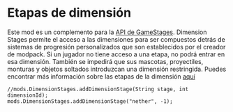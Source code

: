 # Etapas de dimensión

Este mod es un complemento para la [API de GameStages](https://minecraft.curseforge.com/projects/game-stages). Dimension Stages permite el acceso a las dimensiones para ser compuestos detrás de sistemas de progresión personalizados que son establecidos por el creador de modpack. Si un jugador no tiene acceso a una etapa, no podrá entrar en esa dimensión. También se impedirá que sus mascotas, proyectiles, monturas y objetos soltados introduzcan una dimensión restringida. Puedes encontrar más información sobre las etapas de la dimensión [aquí](https://minecraft.curseforge.com/projects/dimension-stages)

```zenscript
//mods.DimensionStages.addDimensionStage(String stage, int dimensionId);
mods.DimensionStages.addDimensionStage("nether", -1);
```